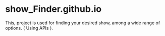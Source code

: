 # show_Finder.github.io
This, project is used for finding your desired show, among a wide range of options. ( Using APIs ).
